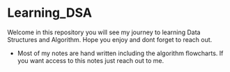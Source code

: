 # Learning_DSA
Welcome in this repository you will see my journey to learning Data Structures and Algorithm. Hope you enjoy and dont forget to reach out. 

- Most of my notes are hand written including the algorithm flowcharts. If you want access to this notes just reach out to me.
